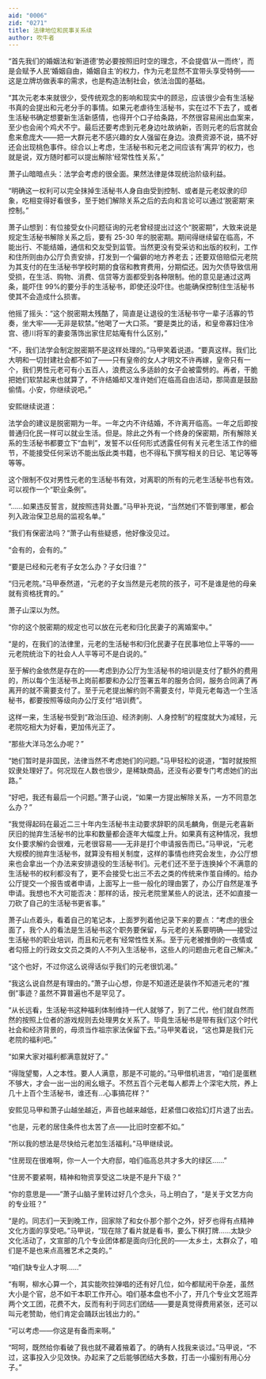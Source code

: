```yaml
---
aid: "0006"
zid: "0271"
title: 法律地位和民事关系续
author: 吹牛者
---
```


“首先我们的婚姻法和‘新道德’势必要按照旧时空的理念，不会提倡‘从一而终’，而是会赋予人民‘婚姻自由，婚姻自主’的权力，作为元老显然不宜带头享受特例——这是立牌坊做表率的需求，也是构造法制社会，依法治国的基础。

“其次元老本来就很少，受传统观念的影响和现实中的顾忌，应该很少会有生活秘书真的会提出和元老分手的事情。如果元老虐待生活秘书，实在过不下去了，或者生活秘书确定想要新生活新感情，也得开个口子给条路，不然很容易闹出血案来，至少也会闹个鸡犬不宁。最后还要考虑到元老身边吐故纳新，否则元老的后宫就会愈来愈庞大——把一大群元老不感兴趣的女人强留在身边。浪费资源不说，搞不好还会出现桃色事件。综合以上考虑，生活秘书和元老之间应该有‘离异’的权力，也就是说，双方随时都可以提出解除‘经常性性关系’。”

萧子山暗暗点头：法学会考虑的很全面。果然法律是体现统治阶级利益。

“明确这一权利可以完全抹掉生活秘书人身自由受到控制、或者是元老奴隶的印象，吃相变得好看很多，至于她们解除关系之后的去向和言论可以通过‘脱密期’来控制。”

萧子山想到：有位接受女仆问题征询的元老曾经提出过这个“脱密期”，大致来说是规定生活秘书解除关系之后，要有 25-30 年的脱密期。期间得继续留在临高，不能出行、不能结婚，通信和交友受到监管。当然更没有受采访和出版的权利，工作和住所则由办公厅负责安排，打发到一个偏僻的地方养老去；还要双倍赔偿元老院为其支付的在生活秘书学校时期的食宿和教育费用，分期偿还。因为欠债导致信用受损，在生活、购物、消费、信贷等方面都受到各种限制。他的意见是通过这两条，能吓住 99%的要分手的生活秘书，即使还没吓住。也能确保控制住生活秘书使其不会造成什么损害。

他摇了摇头：“这个脱密期太残酷了，简直是让退役的生活秘书守一辈子活寡的节奏，坐大牢——无非是软禁。”他喝了一大口茶。“要是类比的话，和皇帝寡妇住冷宫、德川将军的妻妾落饰出家住尼姑庵有什么区别，”

“不，我们法学会制定脱密期不是这样处理的。”马甲笑着说道。“要真这样。我们比大明和一切封建社会都不如了——只有皇帝的女人才明文不许再嫁，皇帝只有一个，我们男性元老可有小五百人，浪费这么多适龄的女子会被雷劈的。再者，干脆把她们软禁起来也就算了，不许结婚却又准许她们在临高自由活动，那简直是鼓励偷情。小安，你继续说吧。”

安熙继续说道：

法学会的建议是脱密期为一年。一年之内不许结婚，不许离开临高。一年之后即按普通归化民一样可以就业生活。但是。除此之外有一个终身的保密期，所有解除关系的生活秘书都要立下“血判”，发誓不以任何形式透露任何有关元老生活工作的细节，不能接受任何采访不能出版此类书籍，也不得私下撰写相关的日记、笔记等等等等。

这个限制不仅对男性元老的生活秘书有效，对离职的所有的元老生活秘书也有效。可以视作一个“职业条例”。

“……如果违反誓言，就按照违背处置。”马甲补充说，“当然她们不管到哪里，都会列入政治保卫总局的监视名单。”

“我们有保密法吗？”萧子山有些疑惑，他好像没见过。

“会有的，会有的。”

“要是已经和元老有子女怎么办？子女归谁？”

“归元老院。”马甲泰然道，“元老的子女当然是元老院的孩子，可不是谁是他的母亲就有资格抚育的。”

萧子山深以为然。

“你的这个脱密期的规定也可以放在元老和归化民妻子的离婚案中。”

“是的，在我们的法律里，元老的生活秘书和归化民妻子在民事地位上平等的——元老院统治下的社会人人平等可不是白说的。”

至于解约金依然是存在的——考虑到办公厅为生活秘书的培训是支付了额外的费用的，所以每个生活秘书上岗前都要和办公厅签署五年的服务合同，服务合同满了再离开的就不需要支付了。至于元老提出解约则不需要支付，毕竟元老每选一个生活秘书，都要按照等级向办公厅支付“培训费”。

这样一来，生活秘书受到“政治压迫、经济剥削、人身控制”的程度就大为减轻，元老院吃相大为好看，更加伟光正了。

“那些大洋马怎么办呢？”

“她们暂时是非国民，法律当然不考虑她们的问题。”马甲轻松的说道，“暂时就按照奴隶处理好了。何况现在人数也很少，是稀缺商品，还没有必要专门考虑她们的出路。”

“好吧，我还有最后一个问题。”萧子山说，“如果一方提出解除关系，一方不同意怎么办？”

“我觉得起码在最近二三十年内生活秘书主动要求辞职的凤毛麟角，倒是元老喜新厌旧的抛弃生活秘书的比率和数量都会逐年大幅度上升。如果真有这种情况，我想女仆要求解约会很难，元老很容易——无非是打个申请报告而已。”马甲说，“元老大规模的抛弃生活秘书，就算没有相关制度，这样的事情也终究会发生，办公厅想来也会拿出一个办法来安排退役的生活秘书们。元老们还不至于连换掉个不满意的生活秘书的权利都没有了，更不会接受七出三不去之类的传统来作茧自缚的。给办公厅提交一个报告或者申请，上面写上一些一般化的理由罢了，办公厅自然是准予申请。我想也不大可能否决：那样的话，按元老院里某些人的说法，还不如直接一刀砍了自己的生活秘书更省事。”

萧子山点着头，看着自己的笔记本，上面罗列着他记录下来的要点：“考虑的很全面了，我个人的看法是生活秘书这个职务要保留，与元老的关系要明确——接受过生活秘书的职业培训，而且和元老有‘经常性性关系。至于元老被推倒的一夜情或者勾搭上的行政女文员之类的人不列入生活秘书，这些人的问题由元老自己解决。”

“这个也好，不过你这么说得话似乎我们的元老很饥渴。”

“我这么说自然是有理由的。”萧子山心想，你是不知道还是装作不知道元老的“推倒”事迹？虽然不算普遍也不是罕见了。

“从长远看，生活秘书这种福利体制维持一代人就够了，到了二代，他们就自然而然的按照上位者的游戏规则去处理男女关系了。毕竟生活秘书是带有我们这个时代社会和经济背景的，毋须当作祖宗家法保留下去。”马甲笑着说，“这也算是我们元老院的福利吧。”

“如果大家对福利都满意就好了。”

“得陇望蜀，人之本性。要人人满意，那是不可能的。”马甲借机进言，“咱们是蛋糕不够大，才会一出一出的闹幺蛾子。不然五百个元老每人都弄上个深宅大院，养上几十上百个生活秘书，谁还有...心事搞花样？”

安熙见马甲和萧子山越坐越近，声音也越来越低，赶紧借口收拾幻灯片退了出去。

“也是，元老的居住条件也太苦了点——比旧时空都不如。”

“所以我的想法是尽快给元老加生活福利。”马甲继续说。

“住房现在很难啊，你一人一个大府邸，咱们临高总共才多大的绿区……”

“住房不要紧啊，精神和物资享受这二块是不是升下级？”

“你的意思是——”萧子山脑子里转过好几个念头，马上明白了，“是关于文艺方向的专业班？”

“是的。同志们一天到晚工作，回家除了和女仆那个那个之外，好歹也得有点精神文化方面的享受吧。”马甲说，“现在除了看片就是看书，要么下棋打牌……太缺少文化活动了，文宣部的几个专业团体都是面向归化民的——太乡土，太群众了，咱们是不是也来点高雅艺术之类的。”

“咱们缺专业人才啊……”

“有啊，柳水心算一个，其实能吹拉弹唱的还有好几位，如今都赋闲干杂差，虽然大小是个官，总不如干本职工作开心。咱们基本盘也不小了，开几个专业文艺班弄两个文工团，花费不大，反而有利于同志们团结――要是真觉得费用紧张，还可以叫元老赞助，他们肯定会踊跃出钱出力的。”

“可以考虑——你这是有备而来啊。”

“呵呵，既然给你看破了我也就不藏着掖着了。的确有人找我来谈过。”马甲说，“不过，这事投入少见效快。办起来了之后能够团结大多数，打击一小撮别有用心分子。”
